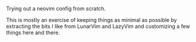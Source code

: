 Trying out a neovim config from scratch. 

This is mostly an exercise of keeping things as minimal as possible by extracting the bits I like from LunarVim and LazyVim and customizing a few things here and there.
